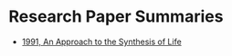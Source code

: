 # Research Paper Summaries

- [1991, An Approach to the Synthesis of Life](1991_An_Approach_to_the_Synthesis_of_Life)